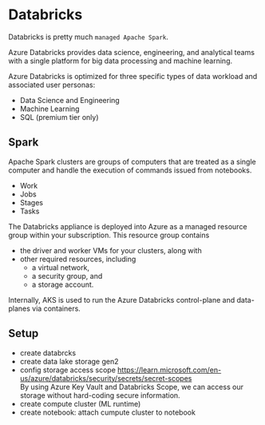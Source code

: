 # Databricks

Databricks is pretty much `managed Apache Spark`.

Azure Databricks provides data science, engineering, and analytical teams with a single platform for big data processing and machine learning.

Azure Databricks is optimized for three specific types of data workload and associated user personas:
- Data Science and Engineering
- Machine Learning
- SQL (premium tier only)

## Spark
Apache Spark clusters are groups of computers that are treated as a single computer and handle the execution of commands issued from notebooks.
- Work
- Jobs
- Stages
- Tasks

The Databricks appliance is deployed into Azure as a managed resource group within your subscription. This resource group contains
- the driver and worker VMs for your clusters, along with
- other required resources, including
  - a virtual network,
  - a security group, and
  - a storage account.

Internally, AKS is used to run the Azure Databricks control-plane and data-planes via containers.

## Setup
- create databrcks
- create data lake storage gen2
- config storage access scope
  https://learn.microsoft.com/en-us/azure/databricks/security/secrets/secret-scopes \
  By using Azure Key Vault and Databricks Scope, we can access our storage without hard-coding secure information.
- create compute cluster (ML runtime)
- create notebook: attach cumpute cluster to notebook
